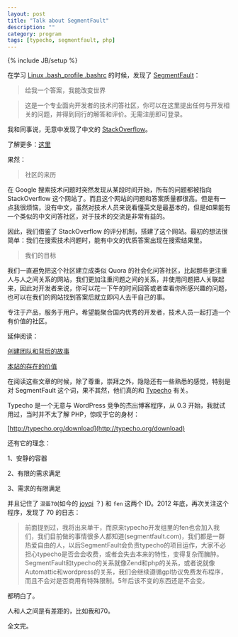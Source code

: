 ```yaml
---
layout: post
title: "Talk about SegmentFault"
description: ""
category: program
tags: [typecho, segmentfault, php]
---
```

{% include JB/setup %}

在学习 [Linux .bash_profile .bashrc]() 的时候，发现了 [SegmentFault](http://segmentfault.com)：

>给我一个答案，我能改变世界

>这是一个专业面向开发者的技术问答社区，你可以在这里提出任何与开发相关的问题，并得到同行的解答和评价。无需注册即可登录。

我和同事说，无意中发现了中文的 [StackOverflow](http://stackoverflow.com/)。

了解更多：[这里](http://segmentfault.com/about)

果然：

>社区的来历

在 Google 搜索技术问题时突然发现从某段时间开始，所有的问题都被指向 StackOverflow 这个网站了。而且这个网站的问题和答案质量都很高。但是有一点我很烦恼，没有中文，虽然对技术人员来说看懂英文是最基本的，但是如果能有一个类似的中文问答社区，对于技术的交流是非常有益的。

因此，我们借鉴了 StackOverflow 的评分机制，搭建了这个网站。最初的想法很简单：我们在搜索技术问题时，能有中文的优质答案出现在搜索结果里。

>我们的目标

我们一直避免把这个社区建立成类似 Quora 的社会化问答社区，比起那些更注重人与人之间关系的网站，我们更加注重问题之间的关系，并使用问题把人关联起来，因此对开发者来说，你可以花一下午的时间回答或者查看你所感兴趣的问题，也可以在我们的网站找到答案后就立即闪人去干自己的事。

专注于产品，服务于用户。希望能聚合国内优秀的开发者，技术人员一起打造一个有价值的社区。

延伸阅读：

[创建团队和背后的故事](http://segmentfault.com/q/1010000000094490)

[本站的存在的价值](http://segmentfault.com/q/1010000000095213)

在阅读这些文章的时候，除了尊重，崇拜之外，隐隐还有一些熟悉的感觉，特别是对 SegmentFault 这个词，果不其然，他们真的和 [Typecho](http://typecho.org/) 有关。

Typecho 是一个无意与 WordPress 竞争的杰出博客程序，从 0.3 开始，我就试用过，当时并不太了解 PHP，惊叹于它的身材：

[http://typecho.org/download](http://typecho.org/download)

还有它的理念：

1、安静的容器

2、有限的需求满足

3、需求的有限满足

并且记住了 `混蛋70`(如今的 [joyqi](http://segmentfault.com/u/joyqi) ？) 和 `fen` 这两个 ID。2012 年底，再次关注这个程序，发现了 70 的日志：

>前面提到过，我将出来单干，而原来typecho开发组里的fen也会加入我们，我们目前做的事情很多人都知道(segmentfault.com)，我们都是一群热爱自由的人，以后SegmentFault会负责typecho的项目运作，大家不必担心typecho是否会会收费，或者会失去本来的特性，变得复杂而臃肿。SegmentFault和typecho的关系就像Zend和php的关系，或者说就像Automattic和wordpress的关系，我们会继续遵循gpl协议免费发布程序，而且不会对是否商用有特殊限制。5年后该不变的东西还是不会变。

都明白了。

人和人之间是有差距的，比如我和70。

全文完。














